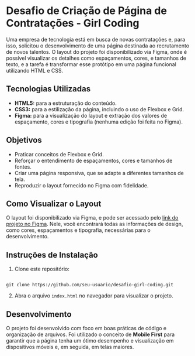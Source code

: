 # Desafio de Criação de Página de Contratações - Girl Coding

Uma empresa de tecnologia está em busca de novas contratações e, para isso, solicitou o desenvolvimento de uma página destinada ao recrutamento de novos talentos. O layout do projeto foi disponibilizado via Figma, onde é possível visualizar os detalhes como espaçamentos, cores, e tamanhos de texto, e a tarefa é transformar esse protótipo em uma página funcional utilizando HTML e CSS.

## Tecnologias Utilizadas
- **HTML5:** para a estruturação do conteúdo.
- **CSS3:** para a estilização da página, incluindo o uso de Flexbox e Grid.
- **Figma:** para a visualização do layout e extração dos valores de espaçamento, cores e tipografia (nenhuma edição foi feita no Figma).
## Objetivos
- Praticar conceitos de Flexbox e Grid.
- Reforçar o entendimento de espaçamentos, cores e tamanhos de fontes.
- Criar uma página responsiva, que se adapte a diferentes tamanhos de tela.
- Reproduzir o layout fornecido no Figma com fidelidade.
## Como Visualizar o Layout
O layout foi disponibilizado via Figma, e pode ser acessado pelo [link do projeto no Figma](https://empresas.alura.com.br/e3t/Ctc/I8+113/d2z6gD04/VVq1K41H4mZrN6KtbdCymPRcW26rJbN5kttk1MrH-Tv3lYMRW8wLKSR6lZ3n4W7np5vR5s-Vb6VMDhJ_2tlZFcW6PTGkQ28_lK9W1l4gNm8c3j5SN5gs6WZZHHJvW7yzfvS1rlWJ2W7JNkzs8TfKNjW4-cgZ9785MR_W5p8kHL8QgYJMW5v_Bk-3bYf-rW7ZX9DD783T89W8DRrJL5dzsthW85DNjn2-nxWGVW5NXX1pGBLfW3ghRFq3vHhfFW53k50J6M7ZYCW5yJsl448nk60W1rXLsT4zY_B6W3q40996kJBKHVhG1VQ8MFxRwN746lL_k1TcbW2dzDVW4R6Y23W5PP_Fw8Pz3dfW974Rkw1cfY0GW84dCkP67t_FqW8LFVwY7mgYF5W7x7yPV89xqDgW4Yx3pd481CFsf2j6qQ604). Nele, você encontrará todas as informações de design, como cores, espaçamentos e tipografia, necessárias para o desenvolvimento.

## Instruções de Instalação
1. Clone este repositório:
```

git clone https://github.com/seu-usuario/desafio-girl-coding.git

```
2. Abra o arquivo `index.html` no navegador para visualizar o projeto.
## Desenvolvimento
O projeto foi desenvolvido com foco em boas práticas de código e organização de arquivos. Foi utilizado o conceito de **Mobile First** para garantir que a página tenha um ótimo desempenho e visualização em dispositivos móveis e, em seguida, em telas maiores.
